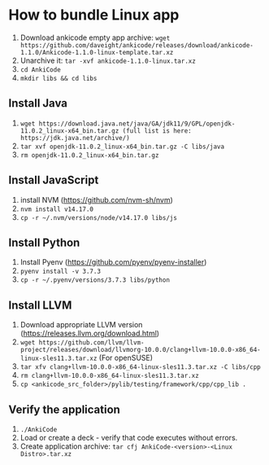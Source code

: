 # How to bundle Linux app

1. Download ankicode empty app archive: `wget https://github.com/daveight/ankicode/releases/download/ankicode-1.1.0/Ankicode-1.1.0-linux-template.tar.xz`
2. Unarchive it: `tar -xvf ankicode-1.1.0-linux.tar.xz`
3. `cd AnkiCode`
4. `mkdir libs && cd libs`

## Install Java
1. `wget https://download.java.net/java/GA/jdk11/9/GPL/openjdk-11.0.2_linux-x64_bin.tar.gz (full list is here: https://jdk.java.net/archive/)`
2. `tar xvf openjdk-11.0.2_linux-x64_bin.tar.gz -C libs/java`
3. `rm openjdk-11.0.2_linux-x64_bin.tar.gz`

## Install JavaScript
1. install NVM (https://github.com/nvm-sh/nvm)
2. `nvm install v14.17.0`
3. `cp -r ~/.nvm/versions/node/v14.17.0 libs/js`

## Install Python
1. Install Pyenv (https://github.com/pyenv/pyenv-installer)
2. `pyenv install -v 3.7.3`
3. `cp -r ~/.pyenv/versions/3.7.3 libs/python`

## Install LLVM
1. Download appropriate LLVM version (https://releases.llvm.org/download.html)
2. `wget https://github.com/llvm/llvm-project/releases/download/llvmorg-10.0.0/clang+llvm-10.0.0-x86_64-linux-sles11.3.tar.xz` (For openSUSE)
3. `tar xfv clang+llvm-10.0.0-x86_64-linux-sles11.3.tar.xz -C libs/cpp`
4. `rm clang+llvm-10.0.0-x86_64-linux-sles11.3.tar.xz`
5. `cp <ankicode_src_folder>/pylib/testing/framework/cpp/cpp_lib .`

## Verify the application
1. `./AnkiCode`
2. Load or create a deck - verify that code executes without errors.
2. Create application archive: `tar cfj AnkiCode-<version>-<Linux Distro>.tar.xz`
